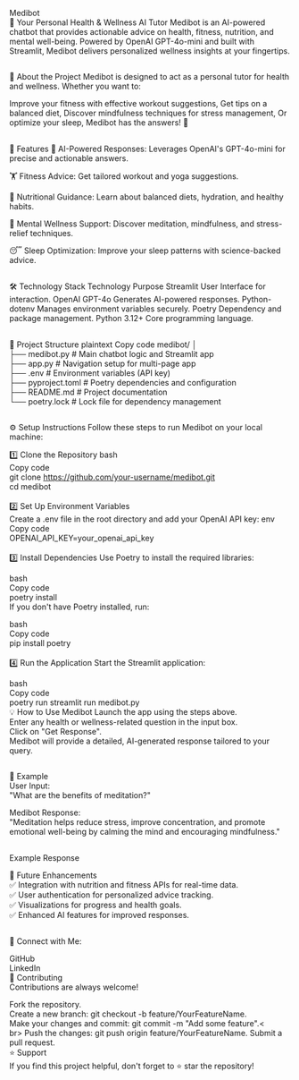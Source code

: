 Medibot <br>
🌟 Your Personal Health & Wellness AI Tutor
Medibot is an AI-powered chatbot that provides actionable advice on health, fitness, nutrition, and mental well-being. Powered by OpenAI GPT-4o-mini and built with Streamlit, Medibot delivers personalized wellness insights at your fingertips.
##
🚀 About the Project
Medibot is designed to act as a personal tutor for health and wellness. Whether you want to:

Improve your fitness with effective workout suggestions,
Get tips on a balanced diet,
Discover mindfulness techniques for stress management,
Or optimize your sleep,
Medibot has the answers! 🧠
##
🎯 Features
🧠 AI-Powered Responses:
Leverages OpenAI's GPT-4o-mini for precise and actionable answers.

🏋️ Fitness Advice:
Get tailored workout and yoga suggestions.

🥗 Nutritional Guidance:
Learn about balanced diets, hydration, and healthy habits.

🧘 Mental Wellness Support:
Discover meditation, mindfulness, and stress-relief techniques.

😴 Sleep Optimization:
Improve your sleep patterns with science-backed advice.
##
🛠️ Technology Stack
Technology	Purpose
Streamlit	User Interface for interaction.
OpenAI GPT-4o	Generates AI-powered responses.
Python-dotenv	Manages environment variables securely.
Poetry	Dependency and package management.
Python 3.12+	Core programming language.
##
📂 Project Structure
plaintext
Copy code
medibot/
│<br>
├── medibot.py           # Main chatbot logic and Streamlit app
<br>
├── app.py               # Navigation setup for multi-page app
<br>
├── .env                 # Environment variables (API key)
<br>
├── pyproject.toml       # Poetry dependencies and configuration
<br>
├── README.md            # Project documentation
<br>
└── poetry.lock          # Lock file for dependency management
##
⚙️ Setup Instructions
Follow these steps to run Medibot on your local machine:

1️⃣ Clone the Repository
bash <br>
Copy code <br>
git clone https://github.com/your-username/medibot.git<br>
cd medibot<br>
<br>
2️⃣ Set Up Environment Variables<br>
Create a .env file in the root directory and add your OpenAI API key:
env<br>
Copy code<br>
OPENAI_API_KEY=your_openai_api_key<br>
<br>
3️⃣ Install Dependencies
Use Poetry to install the required libraries:<br>

bash<br>
Copy code<br>
poetry install<br>
If you don't have Poetry installed, run:<br>

bash<br>
Copy code<br>
pip install poetry<br>
<br>
4️⃣ Run the Application
Start the Streamlit application:<br>

bash<br>
Copy code<br>
poetry run streamlit run medibot.py<br>
💡 How to Use Medibot
Launch the app using the steps above.<br>
Enter any health or wellness-related question in the input box.<br>
Click on "Get Response".<br>
Medibot will provide a detailed, AI-generated response tailored to your query.<br>
##
📝 Example<br>
User Input:<br>
"What are the benefits of meditation?"<br>

Medibot Response:<br>
"Meditation helps reduce stress, improve concentration, and promote emotional well-being by calming the mind and encouraging mindfulness."<br>
##
Example Response

🔮 Future Enhancements<br>
✅ Integration with nutrition and fitness APIs for real-time data.<br>
✅ User authentication for personalized advice tracking.<br>
✅ Visualizations for progress and health goals.<br>
✅ Enhanced AI features for improved responses.<br>
##
📌 Connect with Me:<br>

GitHub<br>
LinkedIn<br>
🤝 Contributing<br>
Contributions are always welcome!<br>

Fork the repository.<br>
Create a new branch: git checkout -b feature/YourFeatureName.<br>
Make your changes and commit: git commit -m "Add some feature".<<br>br>
Push the changes: git push origin feature/YourFeatureName.
Submit a pull request.<br>
⭐ Support<br>
If you find this project helpful, don't forget to ⭐ star the repository!

